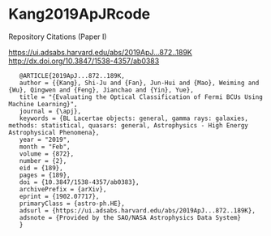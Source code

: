 # Kang2019ApJRcode

Repository Citations (Paper I)

 https://ui.adsabs.harvard.edu/abs/2019ApJ...872..189K
 http://dx.doi.org/10.3847/1538-4357/ab0383

       
       
       @ARTICLE{2019ApJ...872..189K, 
       author = {{Kang}, Shi-Ju and {Fan}, Jun-Hui and {Mao}, Weiming and {Wu}, Qingwen and {Feng}, Jianchao and {Yin}, Yue},  
       title = "{Evaluating the Optical Classification of Fermi BCUs Using Machine Learning}", 
       journal = {\apj},
       keywords = {BL Lacertae objects: general, gamma rays: galaxies, methods: statistical, quasars: general, Astrophysics - High Energy Astrophysical Phenomena},
       year = "2019",
       month = "Feb",
       volume = {872},
       number = {2},
       eid = {189},
       pages = {189},
       doi = {10.3847/1538-4357/ab0383},
       archivePrefix = {arXiv},
       eprint = {1902.07717},
       primaryClass = {astro-ph.HE},
       adsurl = {https://ui.adsabs.harvard.edu/abs/2019ApJ...872..189K},
       adsnote = {Provided by the SAO/NASA Astrophysics Data System}
       }

